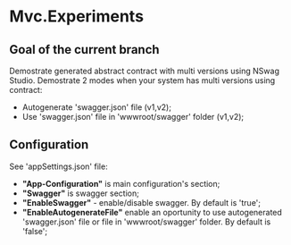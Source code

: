 # Mvc.Experiments

## Goal of the current branch
Demostrate generated abstract contract with multi versions using NSwag Studio.
Demostrate 2 modes when your system has multi versions using contract:
- Autogenerate 'swagger.json' file (v1,v2);
- Use 'swagger.json' file in 'wwwroot/swagger' folder (v1,v2);

## Configuration
See 'appSettings.json' file:
- **"App-Configuration"** is main configuration's section;
- **"Swagger"** is swagger section;
- **"EnableSwagger"** - enable/disable swagger. By default is 'true';
- **"EnableAutogenerateFile"** enable an oportunity to use autogenerated 'swagger.json' file or file in 'wwwroot/swagger' folder. By default is 'false';